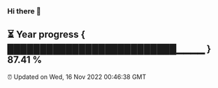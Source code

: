 ### Hi there 👋
⏳ Year progress { ██████████████████████████▁▁▁▁ } 87.41 %
---
⏰ Updated on Wed, 16 Nov 2022 00:46:38 GMT

